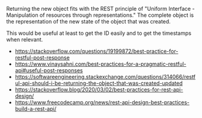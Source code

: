 Returning the new object fits with the REST principle of "Uniform Interface - Manipulation of resources through representations." The complete object is the representation of the new state of the object that was created.

This would be useful at least to get the ID easily and to get the timestamps when relevant.

- https://stackoverflow.com/questions/19199872/best-practice-for-restful-post-response
- https://www.vinaysahni.com/best-practices-for-a-pragmatic-restful-api#useful-post-responses
- https://softwareengineering.stackexchange.com/questions/314066/restful-api-should-i-be-returning-the-object-that-was-created-updated
- https://stackoverflow.blog/2020/03/02/best-practices-for-rest-api-design/
- https://www.freecodecamp.org/news/rest-api-design-best-practices-build-a-rest-api/
